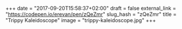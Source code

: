 +++
date = "2017-09-20T15:58:37+02:00" 
draft = false
external_link = "https://codepen.io/erevan/pen/zQeZmr"
slug_hash = "zQeZmr"
title = "Trippy Kaleidoscope"
image = "trippy-kaleidoscope.jpg"
+++